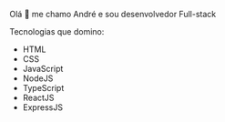 Olá 👋 me chamo André e sou desenvolvedor Full-stack

Tecnologias que domino:

- HTML
- CSS
- JavaScript
- NodeJS
- TypeScript
- ReactJS
- ExpressJS
